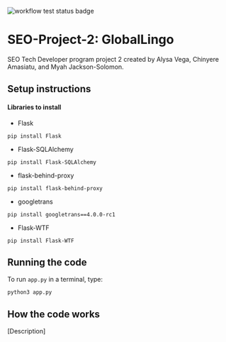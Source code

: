 ![workflow test status badge](https://github.com/alyliann/SEO-Translator/actions/workflows/test.yaml/badge.svg)

# SEO-Project-2: GlobalLingo
SEO Tech Developer program project 2 created by Alysa Vega, Chinyere Amasiatu, and Myah Jackson-Solomon.

## Setup instructions

#### Libraries to install
* Flask
```
pip install Flask
```
* Flask-SQLAlchemy
```
pip install Flask-SQLAlchemy
```
* flask-behind-proxy
```
pip install flask-behind-proxy
```
* googletrans
```
pip install googletrans==4.0.0-rc1
```
* Flask-WTF
```
pip install Flask-WTF
```


## Running the code

To run `app.py` in a terminal, type:
```
python3 app.py
```

## How the code works

[Description]
